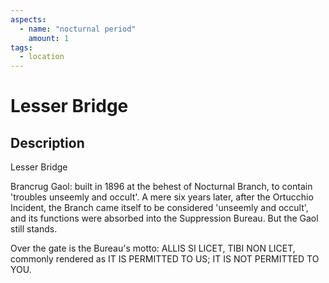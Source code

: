 ```yaml
---
aspects: 
  - name: "nocturnal period"
    amount: 1
tags:
  - location
---
```


# Lesser Bridge

## Description
Lesser Bridge

Brancrug Gaol: built in 1896 at the behest of Nocturnal Branch, to contain 'troubles unseemly and occult'. A mere six years later, after the Ortucchio Incident, the Branch came itself to be considered 'unseemly and occult', and its functions were absorbed into the Suppression Bureau. But the Gaol still stands.

Over the gate is the Bureau's motto: ALLIS SI LICET, TIBI NON LICET, commonly rendered as IT IS PERMITTED TO US; IT IS NOT PERMITTED TO YOU.